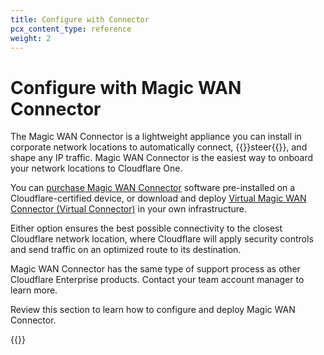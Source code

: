 ```yaml
---
title: Configure with Connector
pcx_content_type: reference
weight: 2
---
```


# Configure with Magic WAN Connector

The Magic WAN Connector is a lightweight appliance you can install in corporate network locations to automatically connect, {{<glossary-tooltip term_id="traffic steering">}}steer{{</glossary-tooltip>}}, and shape any IP traffic. Magic WAN Connector is the easiest way to onboard your network locations to Cloudflare One.

You can [purchase Magic WAN Connector](/magic-wan/configuration/connector/configure-hardware-connector/) software pre-installed on a Cloudflare-certified device, or download and deploy [Virtual Magic WAN Connector (Virtual Connector)](/magic-wan/configuration/connector/configure-virtual-connector/) in your own infrastructure.

Either option ensures the best possible connectivity to the closest Cloudflare network location, where Cloudflare will apply security controls and send traffic on an optimized route to its destination.

Magic WAN Connector has the same type of support process as other Cloudflare Enterprise products. Contact your team account manager to learn more.

Review this section to learn how to configure and deploy Magic WAN Connector.

{{<directory-listing>}}
